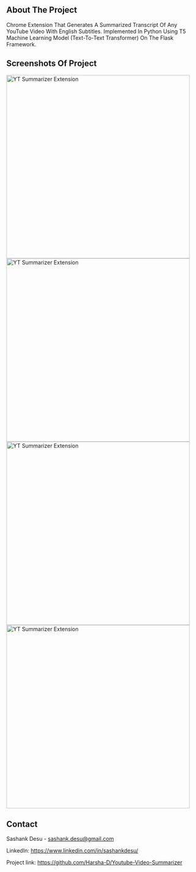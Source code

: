## About The Project
Chrome Extension That Generates A Summarized Transcript Of Any YouTube Video With English Subtitles. Implemented In Python Using T5 Machine Learning Model (Text-To-Text Transformer) On The Flask Framework.

## Screenshots Of Project 

<img width="480" alt="YT Summarizer Extension" src="https://github.com/Harsha-D/Youtube-Video-Summarizer/assets/65390137/77f3f1f3-b60e-4505-9b12-1abbb4070600">
<img width="480" alt="YT Summarizer Extension" src="https://github.com/Harsha-D/Youtube-Video-Summarizer/assets/65390137/af6d991f-ad86-4fb2-9771-436ce7a849d4">
<img width="480" alt="YT Summarizer Extension" src="https://github.com/Harsha-D/Youtube-Video-Summarizer/assets/65390137/48ad07b7-53a9-4e5f-8474-087f925c536d">
<img width="480" alt="YT Summarizer Extension" src="https://github.com/Harsha-D/Youtube-Video-Summarizer/assets/65390137/85f97c6c-3719-4749-a4cd-b0e64b7704aa">


## Contact 
Sashank Desu - sashank.desu@gmail.com

LinkedIn: https://www.linkedin.com/in/sashankdesu/

Project link: https://github.com/Harsha-D/Youtube-Video-Summarizer
